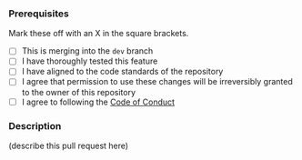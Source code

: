 ### Prerequisites
Mark these off with an X in the square brackets.

* [ ] This is merging into the `dev` branch
* [ ] I have thoroughly tested this feature
* [ ] I have aligned to the code standards of the repository
* [ ] I agree that permission to use these changes will be irreversibly granted to the owner of this repository
* [ ] I agree to following the [Code of Conduct](../CODE_OF_CONDUCT.md)

### Description
(describe this pull request here)
